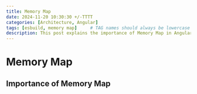 ```yaml
---
title: Memory Map
date: 2024-11-20 10:30:30 +/-TTTT
categories: [Architecture, Angular]
tags: [esbuild, memory map]     # TAG names should always be lowercase
description: This post explains the importance of Memory Map in Angular and how to use it effectively.
---
```


# Memory Map

## Importance of Memory Map
